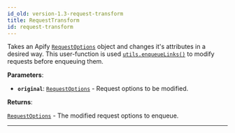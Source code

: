 ```yaml
---
id_old: version-1.3-request-transform
title: RequestTransform
id: request-transform
---
```


<a name="requesttransform"></a>

Takes an Apify [`RequestOptions`](./request-options) object and changes it's attributes in a desired way. This user-function is used
[`utils.enqueueLinks()`](../api/utils#enqueuelinks) to modify requests before enqueuing them.

**Parameters**:

- **`original`**: [`RequestOptions`](../typedefs/request-options) - Request options to be modified.

**Returns**:

[`RequestOptions`](../typedefs/request-options) - The modified request options to enqueue.

---
